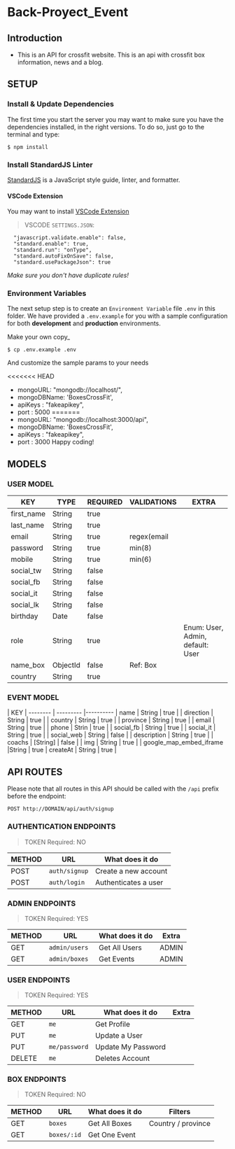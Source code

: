 # Back-Proyect_Event

## Introduction

- This is an API for crossfit website.
This is an api with crossfit box information, news and a blog.
## SETUP

### Install & Update Dependencies

The first time you start the server you may want to make sure you have the dependencies installed, in the right versions. To do so, just go to the terminal and type:

```
$ npm install
```

### Install StandardJS Linter

[StandardJS](https://standardjs.com/) is a JavaScript style guide, linter, and formatter.

#### VSCode Extension

You may want to install [VSCode Extension](https://marketplace.visualstudio.com/items?itemName=chenxsan.vscode-standardjs)

> VSCODE `SETTINGS.JSON`:

```
  "javascript.validate.enable": false,
  "standard.enable": true,
  "standard.run": "onType",
  "standard.autoFixOnSave": false,
  "standard.usePackageJson": true
```

_Make sure you don't have duplicate rules!_

### Environment Variables

The next setup step is to create an `Environment Variable` file `.env` in this folder. We have provided a `.env.example` for you with a sample configuration for both **development** and **production** environments.

Make your own copy\_

```
$ cp .env.example .env
```

And customize the sample params to your needs

<<<<<<< HEAD
- mongoURL: "mongodb://localhost/",
- mongoDBName: 'BoxesCrossFit',
- apiKeys : "fakeapikey",
- port : 5000
=======
- mongoURL: "mongodb://localhost:3000/api",
- mongoDBName: 'BoxesCrossFit',
- apiKeys : "fakeapikey",
- port : 3000
Happy coding!

## MODELS

### USER MODEL

| KEY            | TYPE     | REQUIRED | VALIDATIONS  | EXTRA |
| -------------- | -------- | ---------|------------- |-------
| first_name     | String   | true     |              |
| last_name      | String   | true     |              |
| email          | String   | true     | regex(email  |
| password       | String   | true     | min(8)       |
| mobile         | String   | true     | min(6)       |
| social_tw      | String   | false    |              |
| social_fb      | String   | false    |              |
| social_it      | String   | false    |              |
| social_lk      | String   | false    |              |
| birthday       | Date     | false    |              |
| role           | String   | true     |              | Enum: User, Admin, default: User
| name_box       | ObjectId |  false   | Ref: Box
| country  | String   | true     |              |



### EVENT MODEL

| KEY                      | -------- | --------- |----------
| name                     | String   |  true     |
| direction                | String   |  true     |
| country                  | String   |  true     |
| province                 | String   |  true    |
| email                    | String   |  true     |
| phone                    | Strin    |  true     |
| social_fb                | String   |  true     |
| social_it                | String   |  true     |
| social_web               | String   |  false    |
| description              | String   |  true     |
| coachs                   | [String] |  false    |
| img                      | String   |  true     |
| google_map_embed_iframe  |String    |  true
| createAt                 | String   |  true     |



## API ROUTES

Please note that all routes in this API should be called with the `/api` prefix before the endpoint:

```
POST http://DOMAIN/api/auth/signup
```

### AUTHENTICATION ENDPOINTS
> TOKEN Required: NO

| METHOD | URL           | What does it do      |
| ------ | ------------- | -------------------- |
| POST   | `auth/signup` | Create a new account |
| POST   | `auth/login`  | Authenticates a user |


### ADMIN ENDPOINTS

> TOKEN Required: YES

| METHOD | URL                  | What does it do  | Extra
| ------ | ---------------------| ---------------- | -----
| GET    | `admin/users`        | Get All Users    | ADMIN
| GET    | `admin/boxes `       | Get Events       | ADMIN


### USER ENDPOINTS

> TOKEN Required: YES

| METHOD | URL             | What does it do  | Extra
| ------ | --------------- | ---------------- | -----
| GET    | `me      `      | Get Profile      |
| PUT    | `me`            | Update a User    |
| PUT    | `me/password`   | Update My Password  |
| DELETE | `me`            | Deletes Account  |


### BOX ENDPOINTS

> TOKEN Required: NO

| METHOD | URL          | What does it do | Filters
| ------ | -------------| ----------------|-------------------------|
| GET    | `boxes`      | Get All Boxes   | Country / province
| GET    | `boxes/:id`  | Get One Event   |
